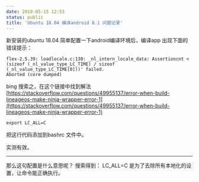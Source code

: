 ```yaml
---
date: 2018-05-15 12:53
status: public
title: 'Ubuntu 18.04 编译android 8.1 问题记录'
---
```


新安装的ubuntu 18.04 简单配置一下android编译环境后，编译app 出现下面的错误提示：
```shell
flex-2.5.39: loadlocale.c:130: _nl_intern_locale_data: Assertioncnt < (sizeof (_nl_value_type_LC_TIME) / sizeof (_nl_value_type_LC_TIME[0]))' failed.
Aborted (core dumped)
```

bing 搜索之，在这个链接中找到解法 
[https://stackoverflow.com/questions/49955137/error-when-build-lineageos-make-ninja-wrapper-error-1](https://stackoverflow.com/questions/49955137/error-when-build-lineageos-make-ninja-wrapper-error-1)

`export LC_ALL=C`

把这行代码添加到bashrc 文件中。

实测有效。

----

那么这句配置是什么意思呢？
搜索得到：
LC_ALL=C 是为了去除所有本地化的设置，让命令能正确执行。